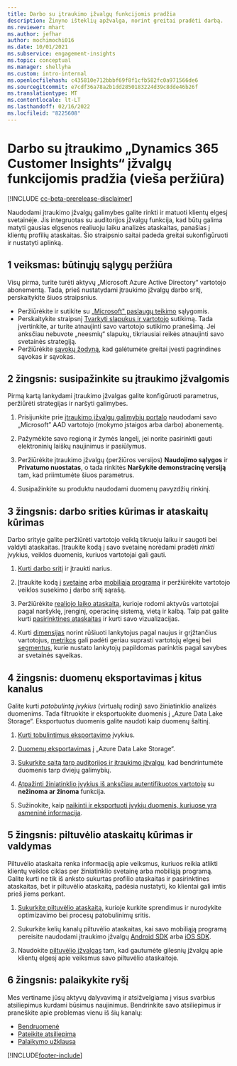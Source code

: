 ```yaml
---
title: Darbo su įtraukimo įžvalgų funkcijomis pradžia
description: Žinyno išteklių apžvalga, norint greitai pradėti darbą.
ms.reviewer: mhart
ms.author: jefhar
author: mochimochi016
ms.date: 10/01/2021
ms.subservice: engagement-insights
ms.topic: conceptual
ms.manager: shellyha
ms.custom: intro-internal
ms.openlocfilehash: c435810e712bbbf69f8f1cfb582fc0a971566de6
ms.sourcegitcommit: e7cdf36a78a2b1dd2850183224d39c8dde46b26f
ms.translationtype: MT
ms.contentlocale: lt-LT
ms.lasthandoff: 02/16/2022
ms.locfileid: "8225608"
---
```

# <a name="get-started-with-dynamics-365-customer-insights-engagement-insights-capability-public-preview"></a>Darbo su įtraukimo „Dynamics 365 Customer Insights“ įžvalgų funkcijomis pradžia (vieša peržiūra)

[!INCLUDE [cc-beta-prerelease-disclaimer](includes/cc-beta-prerelease-disclaimer.md)]

Naudodami įtraukimo įžvalgų galimybes galite rinkti ir matuoti klientų elgesį svetainėje. Jis integruotas su auditorijos įžvalgų funkcija, kad būtų galima matyti gausias elgsenos realiuoju laiku analizės ataskaitas, panašias į klientų profilių ataskaitas. Šio straipsnio saitai padeda greitai sukonfigūruoti ir nustatyti aplinką.

## <a name="step-1-review-prerequisites"></a>1 veiksmas: būtinųjų sąlygų peržiūra

Visų pirma, turite turėti aktyvų „Microsoft Azure Active Directory“ vartotojo abonementą. Tada, prieš nustatydami įtraukimo įžvalgų darbo sritį, perskaitykite šiuos straipsnius.

- Peržiūrėkite ir sutikite su [„Microsoft" paslaugų teikimo](terms-of-service.md) sąlygomis.  
- Perskaitykite straipsnį [Tvarkyti slapukus ir vartotojo](user-consent-storage.md) sutikimą. Tada įvertinkite, ar turite atnaujinti savo vartotojo sutikimo pranešimą. Jei anksčiau nebuvote „neesmių“ slapukų, tikriausiai reikės atnaujinti savo svetainės strategiją.
- Peržiūrėkite [sąvokų žodyną](glossary.md), kad galėtumėte greitai įvesti pagrindines sąvokas ir sąvokas.

## <a name="step-2-explore-engagement-insights"></a>2 žingsnis: susipažinkite su įtraukimo įžvalgomis

Pirmą kartą lankydami įtraukimo įžvalgas galite konfigūruoti parametrus, peržiūrėti strategijas ir naršyti galimybes.

1. Prisijunkite prie [įtraukimo įžvalgų galimybių portalo](https://home.ci.ai.dynamics.com/app/engagement-insights) naudodami savo „Microsoft” AAD vartotojo (mokymo įstaigos arba darbo) abonementą.

1. Pažymėkite savo regioną ir žymės langelį, jei norite pasirinkti gauti elektroninių laiškų naujinimus ir pasiūlymus.

1. Peržiūrėkite įtraukimo įžvalgų (peržiūros versijos) **Naudojimo sąlygos** ir **Privatumo nuostatas**, o tada rinkitės **Naršykite demonstracinę versiją** tam, kad priimtumėte šiuos parametrus.

1. Susipažinkite su produktu naudodami duomenų pavyzdžių rinkinį.

##  <a name="step-3-set-up-a-workspace-and-create-reports"></a>3 žingsnis: darbo srities kūrimas ir ataskaitų kūrimas

Darbo srityje galite peržiūrėti vartotojo veiklą tikruoju laiku ir saugoti bei valdyti ataskaitas. Įtraukite kodą į savo svetainę norėdami pradėti *rinkti* įvykius, veiklos duomenis, kuriuos vartotojai gali gauti.

1. [Kurti darbo sritį](create-workspace.md) ir įtraukti narius.

1. Įtraukite kodą į [svetainę](instrument-website.md) arba [mobiliąją programą](developer-resources.md#capture-events-from-mobile-apps) ir peržiūrėkite vartotojo veiklos susekimo į darbo sritį sąrašą.

1. Peržiūrėkite [realiojo laiko ataskaitą](view-reports.md), kurioje rodomi aktyvūs vartotojai pagal naršyklę, įrenginį, operacinę sistemą, vietą ir kalbą. Taip pat galite kurti [pasirinktines ataskaitas](custom-reports.md) ir kurti savo vizualizacijas.

1. Kurti [dimensijas](dimensions.md) norint rūšiuoti lankytojus pagal naujus ir grįžtančius vartotojus, [metrikos](metrics.md) gali padėti geriau suprasti vartotojų elgesį bei [segmentus](segments.md), kurie nustato lankytojų papildomas parinktis pagal savybes ar svetainės sąveikas.
    
## <a name="step-4-export-data-to-other-channels"></a>4 žingsnis: duomenų eksportavimas į kitus kanalus

Galite kurti *patobulintą įvykius* (virtualų rodinį) savo žiniatinklio analizės duomenims. Tada filtruokite ir eksportuokite duomenis į „Azure Data Lake Storage“. Eksportuotus duomenis galite naudoti kaip duomenų šaltinį.

1. [Kurti tobulintimus eksportavimo](refined-events.md) įvykius.

1. [Duomenų eksportavimas](export-events.md) į „Azure Data Lake Storage“.

1. [Sukurkite saitą tarp auditorijos ir įtraukimo įžvalgų](integrate-audience-insights-engagement-insights.md), kad bendrintumėte duomenis tarp dviejų galimybių.

1. [Atpažinti žiniatinklio įvykius iš anksčiau autentifikuotos vartotojų](unknown-to-known.md) su **nežinoma ar žinoma** funkcija.

1. Sužinokite, kaip [naikinti ir eksportuoti įvykių duomenis, kuriuose yra asmeninė informacija](delete-export-personal-data.md).

## <a name="step-5-create-and-manage-funnel-reports"></a>5 žingsnis: piltuvėlio ataskaitų kūrimas ir valdymas

Piltuvėlio ataskaita renka informaciją apie veiksmus, kuriuos reikia atlikti klientų veiklos ciklas per žiniatinklio svetainę arba mobiliąją programą. Galite kurti ne tik iš anksto sukurtas profilio ataskaitas ir pasirinktines ataskaitas, bet ir piltuvėlio ataskaitą, padėsia nustatyti, ko klientai gali imtis prieš jiems perkant. 

1. [Sukurkite piltuvėlio ataskaitą,](funnel-reports.md) kurioje kurkite sprendimus ir nurodykite optimizavimo bei procesų patobulinimų sritis.

1. Sukurkite kelių kanalų piltuvėlio ataskaitas, kai savo mobiliąją programą pereisite naudodami įtraukimo įžvalgų [Android SDK](get-started-android.md) arba [iOS SDK](get-started-ios.md).

1. Naudokite [piltuvėlio įžvalgas](funnel-reports.md#funnel-insights) tam, kad gautumėte gilesnių įžvalgų apie klientų elgesį apie veiksmus savo piltuvėlio ataskaitoje.
 
## <a name="step-6-stay-connected"></a>6 žingsnis: palaikykite ryšį

Mes vertiname jūsų aktyvų dalyvavimą ir atsižvelgiama į visus svarbius atsiliepimus kurdami būsimus naujinimus. Bendrinkite savo atsiliepimus ir praneškite apie problemas vienu iš šių kanalų:
- [Bendruomenė](https://go.microsoft.com/fwlink/?linkid=2141648)
- [Pateikite atsiliepimą](https://go.microsoft.com/fwlink/?linkid=2143222)
- [Palaikymo užklausa](https://go.microsoft.com/fwlink/?linkid=2145734) 


[!INCLUDE[footer-include](../includes/footer-banner.md)]
